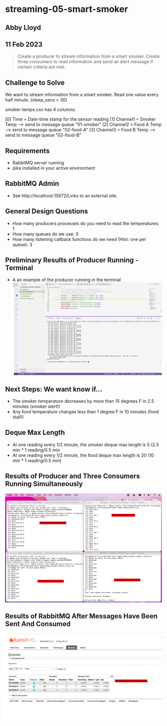 # streaming-05-smart-smoker
## Abby Lloyd
## 11 Feb 2023

> Create a producer to stream information from a smart smoker. Create three consumers to read information and send an alert message if certain criteria are met.  

## Challenge to Solve
We want to stream information from a smart smoker. Read one value every half minute. (sleep_secs = 30)

smoker-temps.csv has 4 columns:

[0] Time = Date-time stamp for the sensor reading
[1] Channel1 = Smoker Temp --> send to message queue "01-smoker"
[2] Channel2 = Food A Temp --> send to message queue "02-food-A"
[3] Channel3 = Food B Temp --> send to message queue "02-food-B"

## Requirements
- RabbitMQ server running
- pika installed in your active environment

## RabbitMQ Admin
- See http://localhost:15672/Links to an external site.

## General Design Questions
- How many producers processes do you need to read the temperatures: 1
- How many queues do we use: 3
- How many listening callback functions do we need (Hint: one per queue): 3

## Preliminary Results of Producer Running - Terminal
- A an example of the producer running in the terminal
![Python terminal](Terminal.png)


## Next Steps: We want know if...
- The smoker temperature decreases by more than 15 degrees F in 2.5 minutes (smoker alert!)
- Any food temperature changes less than 1 degree F in 10 minutes (food stall!)

## Deque Max Length
- At one reading every 1/2 minute, the smoker deque max length is 5 (2.5 min * 1 reading/0.5 min
- At one reading every 1/2 minute, the food deque max length is 20 (10 min * 1 reading/0.5 min) 

## Results of Producer and Three Consumers Running Simultaneously

![Python terminal](Multiple_Terminals.png)

## Results of RabbitMQ After Messages Have Been Sent And Consumed

![Python terminal](Final_RabbitMQ.png)




